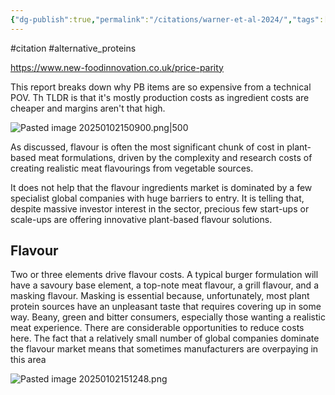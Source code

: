 ```yaml
---
{"dg-publish":true,"permalink":"/citations/warner-et-al-2024/","tags":["#citation","#alternative_proteins"],"created":"2025-10-23T17:42:46.481+01:00","updated":"2025-10-23T18:06:08.942+01:00"}
---
```


#citation #alternative_proteins 

https://www.new-foodinnovation.co.uk/price-parity

This report breaks down why PB items are so expensive from a technical POV. Th TLDR is that it's mostly production costs as ingredient costs are cheaper and margins aren't that high.

![Pasted image 20250102150900.png|500](/img/user/Pasted%20image%2020250102150900.png)

As discussed, flavour is often the most significant chunk of cost in plant-based meat formulations, driven by the complexity and research costs of creating realistic meat flavourings from vegetable sources.

It does not help that the flavour ingredients market is dominated by a few specialist global companies with huge barriers to entry. It is telling that, despite massive investor interest in the sector, precious few start-ups or scale-ups are offering innovative plant-based flavour solutions.

## Flavour
Two or three elements drive flavour costs. A typical burger formulation will have a savoury base element, a top-note meat flavour, a grill flavour, and a masking flavour. Masking is essential because, unfortunately, most plant protein sources have an unpleasant taste that requires covering up in some way. Beany, green and bitter 
consumers, especially those wanting a realistic meat experience. There are considerable opportunities to reduce costs here. The fact that a relatively small number of global companies dominate the flavour market means that sometimes manufacturers are overpaying in this area

![Pasted image 20250102151248.png](/img/user/Pasted%20image%2020250102151248.png)



